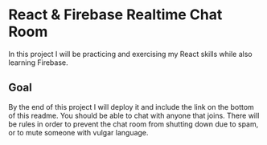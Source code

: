 # React & Firebase Realtime Chat Room
In this project I will be practicing and exercising my React skills while also learning Firebase. 

## Goal
By the end of this project I will deploy it and include the link on the bottom of this readme. You should be able to chat with anyone that joins. There will be rules in order to prevent the chat room from shutting down due to spam, or to mute someone with vulgar language.